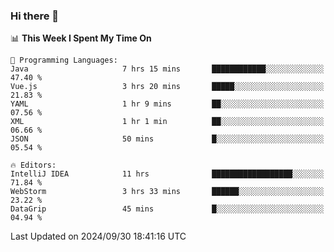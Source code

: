 ### Hi there 👋

<!--
**asdf12303116/asdf12303116** is a ✨ _special_ ✨ repository because its `README.md` (this file) appears on your GitHub profile.

Here are some ideas to get you started:

- 🔭 I’m currently working on ...
- 🌱 I’m currently learning ...
- 👯 I’m looking to collaborate on ...
- 🤔 I’m looking for help with ...
- 💬 Ask me about ...
- 📫 How to reach me: ...
- 😄 Pronouns: ...
- ⚡ Fun fact: ...
-->

<!--START_SECTION:waka-->
📊 **This Week I Spent My Time On** 

```text
💬 Programming Languages: 
Java                     7 hrs 15 mins       ████████████░░░░░░░░░░░░░   47.40 % 
Vue.js                   3 hrs 20 mins       █████░░░░░░░░░░░░░░░░░░░░   21.83 % 
YAML                     1 hr 9 mins         ██░░░░░░░░░░░░░░░░░░░░░░░   07.56 % 
XML                      1 hr 1 min          ██░░░░░░░░░░░░░░░░░░░░░░░   06.66 % 
JSON                     50 mins             █░░░░░░░░░░░░░░░░░░░░░░░░   05.54 % 

🔥 Editors: 
IntelliJ IDEA            11 hrs              ██████████████████░░░░░░░   71.84 % 
WebStorm                 3 hrs 33 mins       ██████░░░░░░░░░░░░░░░░░░░   23.22 % 
DataGrip                 45 mins             █░░░░░░░░░░░░░░░░░░░░░░░░   04.94 % 
```


 Last Updated on 2024/09/30 18:41:16 UTC
<!--END_SECTION:waka-->
